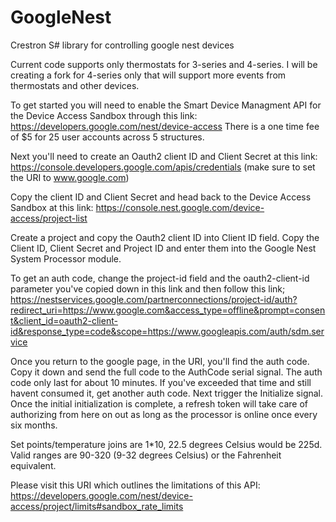 # GoogleNest
Crestron S# library for controlling google nest devices

Current code supports only thermostats for 3-series and 4-series. I will be creating a fork for 4-series only that will support more events from thermostats and other devices.

To get started you will need to enable the Smart Device Managment API for the Device Access Sandbox through this link: https://developers.google.com/nest/device-access
There is a one time fee of $5 for 25 user accounts across 5 structures.

Next you'll need to create an Oauth2 client ID and Client Secret at this link: https://console.developers.google.com/apis/credentials (make sure to set the URI to www.google.com)

Copy the client ID and Client Secret and head back to the Device Access Sandbox at this link: https://console.nest.google.com/device-access/project-list

Create a project and copy the Oauth2 client ID into Client ID field. Copy the Client ID, Client Secret and Project ID and enter them into the Google Nest System Processor module.

To get an auth code, change the project-id field and the oauth2-client-id parameter you've copied down in this link and then follow this link;  https://nestservices.google.com/partnerconnections/project-id/auth?redirect_uri=https://www.google.com&access_type=offline&prompt=consent&client_id=oauth2-client-id&response_type=code&scope=https://www.googleapis.com/auth/sdm.service

Once you return to the google page, in the URI, you'll find the auth code. Copy it down and send the full code to the AuthCode serial signal. The auth code only last for about 10 minutes. If you've exceeded that time and still havent consumed it, get another auth code. Next trigger the Initialize signal. Once the initial initialization is complete, a refresh token will take care of authorizing from here on out as long as the processor is online once every six months.

Set points/temperature joins are 1*10, 22.5 degrees Celsius would be 225d. Valid ranges are 90-320 (9-32 degrees Celsius) or the Fahrenheit equivalent.

Please visit this URI which outlines the limitations of this API: https://developers.google.com/nest/device-access/project/limits#sandbox_rate_limits
